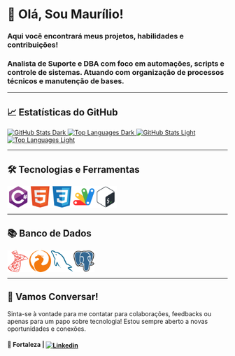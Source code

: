 # 👋 Olá, Sou Maurílio!

### Aqui você encontrará meus projetos, habilidades e contribuições!
### Analista de Suporte e DBA com foco em automações, scripts e controle de sistemas. Atuando com organização de processos técnicos e manutenção de bases.

---

## 📈 Estatísticas do GitHub

<div>
  <a href="https://github.com/Maurilio-Carmo">
    <!-- Dark Mode -->
    <img height="160em" src="https://github-readme-stats-56o7lbxa4-maurilio-carmos-projects.vercel.app/api?username=Maurilio-Carmo&show_icons=true&theme=dark#gh-dark-mode-only" alt="GitHub Stats Dark"/>
    <img height="160em" src="https://github-readme-stats-56o7lbxa4-maurilio-carmos-projects.vercel.app/api/top-langs/?username=Maurilio-Carmo&layout=compact&langs_count=8&theme=dark#gh-dark-mode-only" alt="Top Languages Dark"/>
    <!-- Light Mode -->
    <img height="160em" src="https://github-readme-stats-56o7lbxa4-maurilio-carmos-projects.vercel.app/api?username=Maurilio-Carmo&show_icons=true&theme=default#gh-light-mode-only" alt="GitHub Stats Light"/>
    <img height="160em" src="https://github-readme-stats-56o7lbxa4-maurilio-carmos-projects.vercel.app/api/top-langs/?username=Maurilio-Carmo&layout=compact&langs_count=8&theme=default#gh-light-mode-only" alt="Top Languages Light"/>
  </a>
</div>

---

## 🛠️ Tecnologias e Ferramentas

<div style="display: flex; flex-wrap: wrap; gap: 20 px;">
  <img align="center" alt="C#" height="50" width="50" src="icons/csharp.svg" />
  <img align="center" alt="HTML" height="50" width="50" src="icons/html5.svg"/>
  <img align="center" alt="CSS" height="50" width="50" src="icons/css3.svg"/>
  <img align="center" alt="Apps Script" height="50" width="50" src="icons/google_apps_script.svg">
  <img align="center" alt="Bash" height="50" width="50" src="icons/bash.svg"/>
</div>

---

## 📚 Banco de Dados

<div style="display: flex; flex-wrap: wrap; gap: 20 px;">
  <img align="center" alt="SQL Server" height="50" width="50" src="icons/sqlserver.svg"/>
  <img align="center" alt="Firebase" height="50" width="50" src="icons/firebird.svg"/>
  <img align="center" alt="MySQL" height="50" width="50" src="icons/mysql.svg"/>
  <img align="center" alt="PostgreSQL" height="50" width="50" src="icons/postgresql.svg"/>
</div>

---

## 💭 Vamos Conversar!

Sinta-se à vontade para me contatar para colaborações, feedbacks ou apenas para um papo sobre tecnologia! Estou sempre aberto a novas oportunidades e conexões.

#### 📍 Fortaleza | [<img align="center" alt="Linkedin" height="20" width="90" src="https://img.shields.io/badge/-LinkedIn-%230077B5?style=for-the-badge&logo=linkedin&logoColor=white"/>](https://www.linkedin.com/in/maurilio-do-carmo/)  
